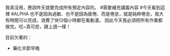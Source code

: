 我真沒用，應該昨天就要完成所有預定內容的。
#需要補充講義內容 
#今天看到這裡 
#ALPHA
也不是因為過敏、也不是因為疲倦、而是倦怠，就是純粹倦怠，我大有時間可以完成，浪費了快12個小時都在看動漫。
因此今天我必須把所有作業都做完。哎~真可悲，跟上週一樣！

目前欠著的：
- 藥化半節早晚